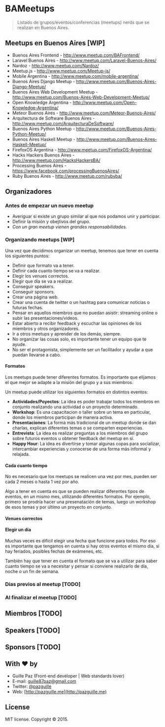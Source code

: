 # BAMeetups
> Listado de grupos/eventos/conferencias (meetups) nerds que se realizan en Buenos Aires.

## Meetups en Buenos Aires [WIP]

- Buenos Aires Frontend - http://www.meetup.com/BAFrontend/
- Laravel Buenos Aires - http://www.meetup.com/Laravel-Buenos-Aires/
- Nardoz - http://www.meetup.com/Nardoz/
- Meetup.js - http://www.meetup.com/Meetup-js/
- Mobile Argentina - http://www.meetup.com/mobile-argentina/
- Buenos Aires Django Meetup - http://www.meetup.com/Buenos-Aires-Django-Meetup/
- Buenos Aires Web Development Meetup - http://www.meetup.com/Buenos-Aires-Web-Development-Meetup/
- Open Knowledge Argentina - http://www.meetup.com/Open-Knowledge-Argentina/
- Meteor Buenos Aires - http://www.meetup.com/Meteor-Buenos-Aires/
- Arquitectura de Software Buenos Aires - http://www.meetup.com/ArquitecturaDeSoftware/
- Buenos Aires Python Meetup - http://www.meetup.com/Buenos-Aires-Python-Meetup/
- Buenos Aires Haskell Meetup - http://www.meetup.com/Buenos-Aires-Haskell-Meetup/
- FirefoxOS Argentina - http://www.meetup.com/FirefoxOS-Argentina/
- Hacks Hackers Buenos Aires - http://www.meetup.com/HacksHackersBA/
- Processing Buenos Aires - https://www.facebook.com/processingBuenosAires/
- Ruby Buenos Aires - http://www.meetup.com/rubyba/

## Organizadores

### Antes de empezar un nuevo meetup

- Averiguar si existe un grupo similar al que nos podamos unir y participar.
- Definir la misión y obejtivos del grupo.
- *Con un gran meetup vienen grandes responsabilidades.*

### Organizando meetups [WIP]

Una vez que decidimos organizar un meetup, tenemos que tener en cuenta los siguientes puntos:

- Definir que formato va a tener.
- Definir cada cuanto tiempo se va a realizar.
- Elegir los venues correctos.
- Elegir que día se va a realizar.
- Conseguir speakers.
- Conseguir sponsors.
- Crear una página web.
- Crear una cuenta de twitter o un hashtag para comunicar noticias o futuras fechas.
- Pensar en aquellos miembros que no puedan asistir: streaming online o subir las presentaciones/videos.
- Estar abierto a recibir feedback y escuchar las opiniones de los miembros y otros organizadores.
- Ir a otros meetups y aprender de los demás, siempre.
- No organizar las cosas solo, es importante tener un equipo que te ayude.
- No ser el protagonista, simplemente ser un facilitador y ayudar a que puedan llevarse a cabo.

#### Formatos
Los meetups puede tener diferentes formatos. Es importante que elijamos el que mejor se adapte a la misión del grupo y a sus miembros.  

Un meetup puede utilizar los siguientes formatos en distintos eventos:

- **Actividades/Poyectos**: La idea es poder trabajar todos los miembros en conjunto realizando una actividad o un proyecto determinado.
- **Workshop**: Es una capacitacion o taller sobre un tema en particular, donde los miembros participan de manera activa.
- **Presentaciones**: La forma más tradicional de un meetup donde se dan charlas, explican diferentes temas o se comparten experiencias.
- **Entrevista**: La idea es realizar preguntas a los miembros del grupo sobre futuros eventos u obtener feedback del meetup en si.
- **Happy Hour**: La idea es divertirse y tomar algunas copas para socializar, intercambiar experiencias y conocerse de una forma más informal y relajada.

#### Cada cuanto tiempo
No es necesario que los meetups se realicen una vez por mes, pueden ser cada 2 meses o hasta 1 vez por año. 

Algo a tener en cuenta es que se pueden realizar diferentes tipos de eventos, en un mismo mes, utilizando diferentes formatos. Por ejemplo, primero se prodría hacer una presenatación de temas, luego un workshop de esos temas y por último un proyecto en conjunto.

#### Venues correctos


#### Elegir un día

Muchas veces es difícil elegir una fecha que funcione para todos. Por eso es importante que tengamos en cuenta si hay otros eventos el mismo día, si hay feriados, posibles fechas de exámenes, etc.

También hay que tener en cuenta el formato que se va a utilizar para saber cuanto tiempo se va a necesitar y pensar si conviene realizarlo de día, noche o un fin de semana.


### Días previos al meetup [TODO]

### Al finalizar el meetup [TODO]


## Miembros [TODO]

## Speakers [TODO]

## Sponsors [TODO]


## With ❤ by
- Guille Paz (Front-end developer | Web standards lover)
- E-mail: [guille87paz@gmail.com](mailto:guille87paz@gmail.com)
- Twitter: [@pazguille](http://twitter.com/pazguille)
- Web: [http://pazguille.me](http://pazguille.me)

## License
MIT license. Copyright © 2015.
